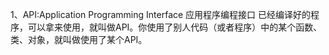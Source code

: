 1、API:Application Programming Interface 应用程序编程接口
已经编译好的程序，可以拿来使用，就叫做API。你使用了别人代码（或者程序）中的某个函数、类、对象，就叫做使用了某个API。
